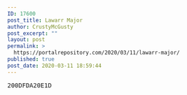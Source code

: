 ```yaml
---
ID: 17600
post_title: Lawarr Major
author: CrustyMcGusty
post_excerpt: ""
layout: post
permalink: >
  https://portalrepository.com/2020/03/11/lawarr-major/
published: true
post_date: 2020-03-11 18:59:44
---
```

<pre>200DFDA20E1D</pre>